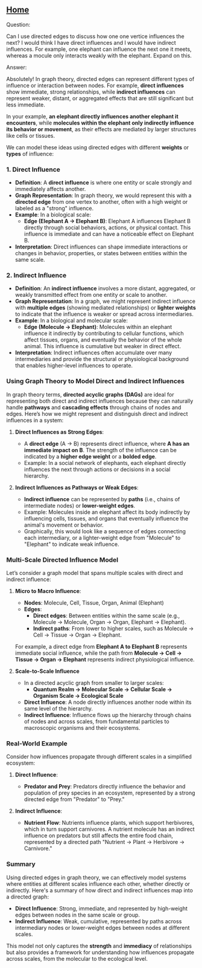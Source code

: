 [Home](https://t2m.io/VwvDcuw)
---

Question:

Can I use directed edges to discuss how one one vertice influences the next? I would think I have direct influences and I would have indirect influences. For example, one elephant can influence the next one it meets, whereas a mocule only interacts weakly with the elephant. Expand on this.

Answer:

Absolutely! In graph theory, directed edges can represent different types of influence or interaction between nodes. For example, **direct influences** show immediate, strong relationships, while **indirect influences** can represent weaker, distant, or aggregated effects that are still significant but less immediate. 

In your example, **an elephant directly influences another elephant it encounters**, while **molecules within the elephant only indirectly influence its behavior or movement**, as their effects are mediated by larger structures like cells or tissues.

We can model these ideas using directed edges with different **weights** or **types** of influence:

### 1. **Direct Influence**
   - **Definition**: A **direct influence** is where one entity or scale strongly and immediately affects another.
   - **Graph Representation**: In graph theory, we would represent this with a **directed edge** from one vertex to another, often with a high weight or labeled as a "strong" influence.
   - **Example**: In a biological scale:
     - **Edge (Elephant A → Elephant B)**: Elephant A influences Elephant B directly through social behaviors, actions, or physical contact. This influence is immediate and can have a noticeable effect on Elephant B.
   - **Interpretation**: Direct influences can shape immediate interactions or changes in behavior, properties, or states between entities within the same scale.

### 2. **Indirect Influence**
   - **Definition**: An **indirect influence** involves a more distant, aggregated, or weakly transmitted effect from one entity or scale to another.
   - **Graph Representation**: In a graph, we might represent indirect influence with **multiple edges** (showing mediated relationships) or **lighter weights** to indicate that the influence is weaker or spread across intermediaries.
   - **Example**: In a biological and molecular scale:
     - **Edge (Molecule → Elephant)**: Molecules within an elephant influence it indirectly by contributing to cellular functions, which affect tissues, organs, and eventually the behavior of the whole animal. This influence is cumulative but weaker in direct effect.
   - **Interpretation**: Indirect influences often accumulate over many intermediaries and provide the structural or physiological background that enables higher-level influences to operate.

### Using Graph Theory to Model Direct and Indirect Influences

In graph theory terms, **directed acyclic graphs (DAGs)** are ideal for representing both direct and indirect influences because they can naturally handle **pathways** and **cascading effects** through chains of nodes and edges. Here’s how we might represent and distinguish direct and indirect influences in a system:

1. **Direct Influences as Strong Edges**:
   - A **direct edge** (A → B) represents direct influence, where **A has an immediate impact on B**. The strength of the influence can be indicated by a **higher edge weight** or a **bolded edge**.
   - Example: In a social network of elephants, each elephant directly influences the next through actions or decisions in a social hierarchy.

2. **Indirect Influences as Pathways or Weak Edges**:
   - **Indirect influence** can be represented by **paths** (i.e., chains of intermediate nodes) or **lower-weight edges**.
   - Example: Molecules inside an elephant affect its body indirectly by influencing cells, tissues, and organs that eventually influence the animal's movement or behavior.
   - Graphically, this would look like a sequence of edges connecting each intermediary, or a lighter-weight edge from "Molecule" to "Elephant" to indicate weak influence.

### Multi-Scale Directed Influence Model

Let’s consider a graph model that spans multiple scales with direct and indirect influence:

1. **Micro to Macro Influence**:
   - **Nodes**: Molecule, Cell, Tissue, Organ, Animal (Elephant)
   - **Edges**:
     - **Direct edges**: Between entities within the same scale (e.g., Molecule → Molecule, Organ → Organ, Elephant → Elephant).
     - **Indirect paths**: From lower to higher scales, such as Molecule → Cell → Tissue → Organ → Elephant.
   
   For example, a direct edge from **Elephant A to Elephant B** represents immediate social influence, while the path from **Molecule → Cell → Tissue → Organ → Elephant** represents indirect physiological influence.

2. **Scale-to-Scale Influence**
   - In a directed acyclic graph from smaller to larger scales:
     - **Quantum Realm → Molecular Scale → Cellular Scale → Organism Scale → Ecological Scale**
   - **Direct Influence**: A node directly influences another node within its same level of the hierarchy.
   - **Indirect Influence**: Influence flows up the hierarchy through chains of nodes and across scales, from fundamental particles to macroscopic organisms and their ecosystems.

### Real-World Example

Consider how influences propagate through different scales in a simplified ecosystem:

1. **Direct Influence**:
   - **Predator and Prey**: Predators directly influence the behavior and population of prey species in an ecosystem, represented by a strong directed edge from "Predator" to "Prey."
   
2. **Indirect Influence**:
   - **Nutrient Flow**: Nutrients influence plants, which support herbivores, which in turn support carnivores. A nutrient molecule has an indirect influence on predators but still affects the entire food chain, represented by a directed path "Nutrient → Plant → Herbivore → Carnivore."

### Summary

Using directed edges in graph theory, we can effectively model systems where entities at different scales influence each other, whether directly or indirectly. Here's a summary of how direct and indirect influences map into a directed graph:

- **Direct Influence**: Strong, immediate, and represented by high-weight edges between nodes in the same scale or group.
- **Indirect Influence**: Weak, cumulative, represented by paths across intermediary nodes or lower-weight edges between nodes at different scales.
  
This model not only captures the **strength** and **immediacy** of relationships but also provides a framework for understanding how influences propagate across scales, from the molecular to the ecological level.

